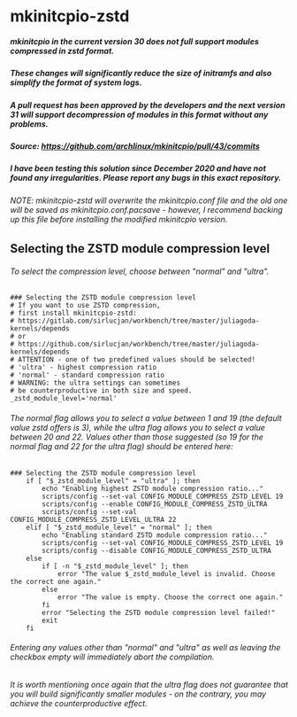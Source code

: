 # mkinitcpio-zstd

##### mkinitcpio in the current version 30 does not full support modules compressed in zstd format.
##### These changes will significantly reduce the size of initramfs and also simplify the format of system logs.
##### A pull request has been approved by the developers and the next version 31 will support decompression of modules in this format without any problems.
##### Source: https://github.com/archlinux/mkinitcpio/pull/43/commits
##### I have been testing this solution since December 2020 and have not found any irregularities. Please report any bugs in this exact repository.

###### NOTE: mkinitcpio-zstd will overwrite the mkinitcpio.conf file and the old one will be saved as mkinitcpio.conf.pacsave - however, I recommend backing up this file before installing the modified mkinitcpio version.

## Selecting the ZSTD module compression level

###### To select the compression level, choose between "normal" and "ultra".  

```
### Selecting the ZSTD module compression level
# If you want to use ZSTD compression,
# first install mkinitcpio-zstd:
# https://gitlab.com/sirlucjan/workbench/tree/master/juliagoda-kernels/depends
# or
# https://github.com/sirlucjan/workbench/tree/master/juliagoda-kernels/depends
# ATTENTION - one of two predefined values should be selected!
# 'ultra' - highest compression ratio
# 'normal' - standard compression ratio
# WARNING: the ultra settings can sometimes
# be counterproductive in both size and speed.
_zstd_module_level='normal'
```
###### The normal flag allows you to select a value between 1 and 19 (the default value zstd offers is 3), while the ultra flag allows you to select a value between 20 and 22. Values other than those suggested (so 19 for the normal flag and 22 for the ultra flag) should be entered here:

```
### Selecting the ZSTD module compression level
	if [ "$_zstd_module_level" = "ultra" ]; then
		echo "Enabling highest ZSTD module compression ratio..."
		scripts/config --set-val CONFIG_MODULE_COMPRESS_ZSTD_LEVEL 19
		scripts/config --enable CONFIG_MODULE_COMPRESS_ZSTD_ULTRA
		scripts/config --set-val CONFIG_MODULE_COMPRESS_ZSTD_LEVEL_ULTRA 22
	elif [ "$_zstd_module_level" = "normal" ]; then
		echo "Enabling standard ZSTD module compression ratio..."
		scripts/config --set-val CONFIG_MODULE_COMPRESS_ZSTD_LEVEL 19
		scripts/config --disable CONFIG_MODULE_COMPRESS_ZSTD_ULTRA
	else
		if [ -n "$_zstd_module_level" ]; then
			error "The value $_zstd_module_level is invalid. Choose the correct one again."
		else
			error "The value is empty. Choose the correct one again."
		fi
		error "Selecting the ZSTD module compression level failed!"
		exit
	fi
```

###### Entering any values other than "normal" and "ultra" as well as leaving the checkbox empty will immediately abort the compilation. 

###### It is worth mentioning once again that the ultra flag does not guarantee that you will build significantly smaller modules - on the contrary, you may achieve the counterproductive effect. 
